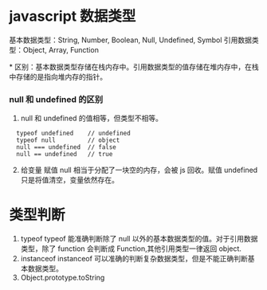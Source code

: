 # javascript 数据类型

基本数据类型：String, Number, Boolean, Null, Undefined, Symbol
引用数据类型：Object, Array, Function

\* 区别：基本数据类型存储在栈内存中。引用数据类型的值存储在堆内存中，在栈中存储的是指向堆内存的指针。

### null 和 undefined 的区别

1. null 和 undefined 的值相等，但类型不相等。

```
  typeof undefined    // undefined
  typeof null         // object
  null === undefined  // false
  null == undefined   // true
```

2. 给变量 赋值 null 相当于分配了一块空的内存，会被 js 回收。赋值 undefined 只是将值清空，变量依然存在。

# 类型判断

1. typeof
   typeof 能准确判断除了 null 以外的基本数据类型的值。对于引用数据类型，除了 function 会判断成 Function,其他引用类型一律返回 object.
2. instanceof
   instanceof 可以准确的判断复杂数据类型，但是不能正确判断基本数据类型。
3. Object.prototype.toString
